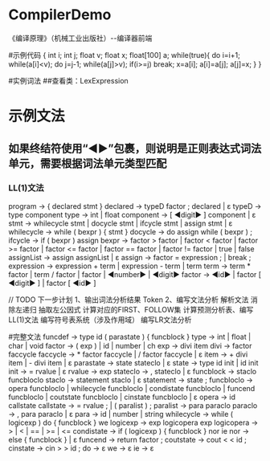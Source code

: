 # CompilerDemo
《编译原理》（机械工业出版社）--编译器前端

#示例代码
{
	int i; int j; float v; float x; float[100] a;
	while(true){
		do i=i+1; while(a[i]<v);
		do j=j-1; while(a[j]>v);
		if(i>=j) break;
		x=a[i]; a[i]=a[j]; a[j]=x;
	}
}

#实例词法
##查看类：LexExpression

# 示例文法
## 如果终结符使用“◀▶”包裹，则说明是正则表达式词法单元，需要根据词法单元类型匹配
### LL(1)文法
program → { declared stmt }
declared → typeD factor ; declared | ε
typeD → type component
type → int | float
component → [ ◀digit▶ ] component | ε
stmt → whilecycle stmt | docycle stmt | ifcycle stmt | assign stmt | ε
whilecycle → while ( bexpr ) { stmt }
docycle → do assign while ( bexpr ) ;
ifcycle → if ( bexpr ) assign
bexpr → factor > factor | factor < factor | factor >= factor | factor <= factor | factor == factor | factor != factor | true | false
assignList → assign assignList | ε
assign → factor = expression ; | break ;
expression → expression + term | expression - term | term
term → term * factor | term / factor | factor | ◀number▶ | ◀digit▶
factor → ◀id▶ | factor [ ◀digit▶ ] | factor [ ◀id▶ ]


// TODO 下一步计划
1、输出词法分析结果 Token
2、编写文法分析
    解析文法
    消除左递归
    抽取左公因式
    计算对应的FIRST、FOLLOW集
    计算预测分析表、编写LL(1)文法
    编写符号表系统（涉及作用域）
    编写LR文法分析


#完整文法
funcdef → type id ( parastate ) { funcblock }
type → int | float | char | void
factor → ( exp ) | id | number | ch
exp → divi item
divi → factor faccycle
faccycle → * factor faccycle | / factor faccycle | ε
item → + divi item | - divi item | ε
parastate → state stateclo | ε
state → type id init | id init
init → = rvalue | ε
rvalue → exp
stateclo → , stateclo | ε
funcblock → staclo funcbloclo
staclo → statement staclo | ε
statement → state ;
funcbloclo → opera funcbloclo | whilecycle funcbloclo | condistate funcbloclo | funcend funcbloclo | coutstate funcbloclo | cinstate funcbloclo | ε
opera → id callstate
callstate → = rvalue ; | ( paralist ) ;
paralist → para paraclo
paraclo → , para paraclo | ε
para → id | number | string
whilecycle → while ( logicexp ) do { funcblock } we
logicexp → exp logicopera exp
logicopera → > | < | == | >= | <=
condistate → if ( logicexp ) { funcblock } nor ie
nor → else { funcblock } | ε
funcend → return factor ;
coutstate → cout < < id ;
cinstate → cin > > id ;
do → ε
we → ε
ie → ε
